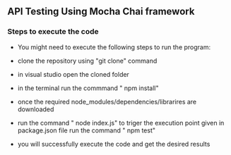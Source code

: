 ## API Testing Using Mocha Chai framework 


### Steps to execute the code 

  * You might need to execute the following steps to run the program:

  * clone the repository using "git clone" command
  * in  visual studio open the cloned folder 
  * in the terminal run the commmand " npm install"
  * once the required node_modules/dependencies/librarires are downloaded
  * run the command " node index.js" to triger the execution point given in package.json file  run the command " npm test"
  * you will successfully execute the code and get the desired results

